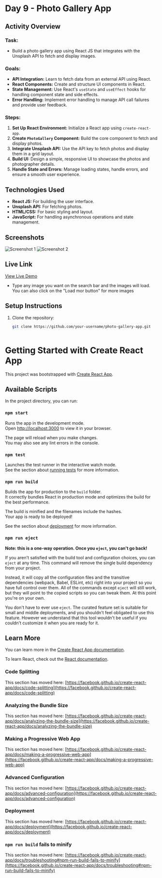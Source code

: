 # Day 9 - Photo Gallery App

## Activity Overview

### Task:
- Build a photo gallery app using React JS that integrates with the Unsplash API to fetch and display images.

### Goals:
- **API Integration:** Learn to fetch data from an external API using React.
- **React Components:** Create and structure UI components in React.
- **State Management:** Use React's `useState` and `useEffect` hooks for handling component state and side effects.
- **Error Handling:** Implement error handling to manage API call failures and provide user feedback.

### Steps:
1. **Set Up React Environment:** Initialize a React app using `create-react-app`.
2. **Create `PhotoGallery` Component:** Build the core component to fetch and display photos.
3. **Integrate Unsplash API:** Use the API key to fetch photos and display them in a grid layout.
4. **Build UI:** Design a simple, responsive UI to showcase the photos and photographer details.
5. **Handle State and Errors:** Manage loading states, handle errors, and ensure a smooth user experience.


## Technologies Used
- **React JS:** For building the user interface.
- **Unsplash API:** For fetching photos.
- **HTML/CSS:** For basic styling and layout.
- **JavaScript:** For handling asynchronous operations and state management.

## Screenshots
![Screenshot 1](./src/assets/images/photGallery_desktop.PNG)
![Screenshot 2](./src/assets/images/photoGallery_mobile.PNG)

## Live Link
[View Live Demo](https://photo-gallery-five-rho.vercel.app/)
- Type any image you want on the search bar and the images will load. You can also click on the "Load mor button" for more images

## Setup Instructions
1. Clone the repository:
   ```bash
   git clone https://github.com/your-username/photo-gallery-app.git



# Getting Started with Create React App

This project was bootstrapped with [Create React App](https://github.com/facebook/create-react-app).

## Available Scripts

In the project directory, you can run:

### `npm start`

Runs the app in the development mode.\
Open [http://localhost:3000](http://localhost:3000) to view it in your browser.

The page will reload when you make changes.\
You may also see any lint errors in the console.

### `npm test`

Launches the test runner in the interactive watch mode.\
See the section about [running tests](https://facebook.github.io/create-react-app/docs/running-tests) for more information.

### `npm run build`

Builds the app for production to the `build` folder.\
It correctly bundles React in production mode and optimizes the build for the best performance.

The build is minified and the filenames include the hashes.\
Your app is ready to be deployed!

See the section about [deployment](https://facebook.github.io/create-react-app/docs/deployment) for more information.

### `npm run eject`

**Note: this is a one-way operation. Once you `eject`, you can't go back!**

If you aren't satisfied with the build tool and configuration choices, you can `eject` at any time. This command will remove the single build dependency from your project.

Instead, it will copy all the configuration files and the transitive dependencies (webpack, Babel, ESLint, etc) right into your project so you have full control over them. All of the commands except `eject` will still work, but they will point to the copied scripts so you can tweak them. At this point you're on your own.

You don't have to ever use `eject`. The curated feature set is suitable for small and middle deployments, and you shouldn't feel obligated to use this feature. However we understand that this tool wouldn't be useful if you couldn't customize it when you are ready for it.

## Learn More

You can learn more in the [Create React App documentation](https://facebook.github.io/create-react-app/docs/getting-started).

To learn React, check out the [React documentation](https://reactjs.org/).

### Code Splitting

This section has moved here: [https://facebook.github.io/create-react-app/docs/code-splitting](https://facebook.github.io/create-react-app/docs/code-splitting)

### Analyzing the Bundle Size

This section has moved here: [https://facebook.github.io/create-react-app/docs/analyzing-the-bundle-size](https://facebook.github.io/create-react-app/docs/analyzing-the-bundle-size)

### Making a Progressive Web App

This section has moved here: [https://facebook.github.io/create-react-app/docs/making-a-progressive-web-app](https://facebook.github.io/create-react-app/docs/making-a-progressive-web-app)

### Advanced Configuration

This section has moved here: [https://facebook.github.io/create-react-app/docs/advanced-configuration](https://facebook.github.io/create-react-app/docs/advanced-configuration)

### Deployment

This section has moved here: [https://facebook.github.io/create-react-app/docs/deployment](https://facebook.github.io/create-react-app/docs/deployment)

### `npm run build` fails to minify

This section has moved here: [https://facebook.github.io/create-react-app/docs/troubleshooting#npm-run-build-fails-to-minify](https://facebook.github.io/create-react-app/docs/troubleshooting#npm-run-build-fails-to-minify)
